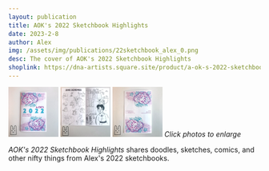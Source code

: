 ```yaml
---
layout: publication
title: AOK's 2022 Sketchbook Highlights
date: 2023-2-8
author: Alex
img: /assets/img/publications/22sketchbook_alex_0.png
desc: The cover of AOK's 2022 Sketchbook Highlights
shoplink: https://dna-artists.square.site/product/a-ok-s-2022-sketchbook-highlights/6
---
```


<a href="/assets/img/publications/22sketchbook_alex_1.png"><img src="/assets/img/publications/22sketchbook_alex_1.png" alt="A photo of the front cover of AOK's 2022 Sketchbook Highlights, a zine by Alex O'Keefe" width="100"></a>
<a href="/assets/img/publications/22sketchbook_alex_2.png"><img src="/assets/img/publications/22sketchbook_alex_2.png" alt="A photo of the inside of AOK's 2022 Sketchbook Highlights, a zine by Alex O'Keefe" width="100"></a>
<a href="/assets/img/publications/22sketchbook_alex_3.png"><img src="/assets/img/publications/22sketchbook_alex_3.png" alt="A photo of the back cover of AOK's 2022 Sketchbook Highlights, a zine by Alex O'Keefe" width="100" ></a>
*Click photos to enlarge*

*AOK's 2022 Sketchbook Highlights* shares doodles, sketches, comics, and other nifty things from Alex's 2022 sketchbooks.
